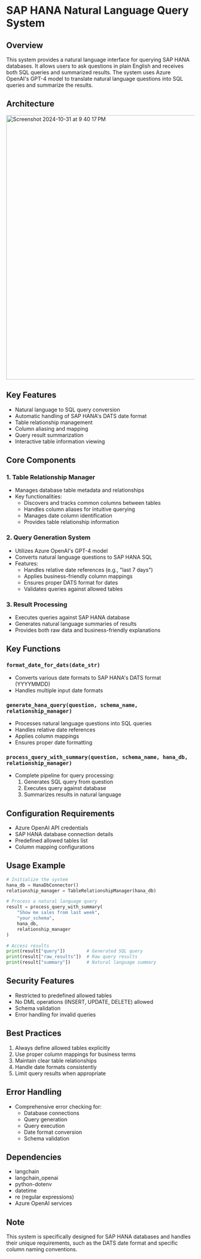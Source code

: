 # SAP HANA Natural Language Query System

## Overview
This system provides a natural language interface for querying SAP HANA databases. It allows users to ask questions in plain English and receives both SQL queries and summarized results. The system uses Azure OpenAI's GPT-4 model to translate natural language questions into SQL queries and summarize the results.

## Architecture 
<img width="706" alt="Screenshot 2024-10-31 at 9 40 17 PM" src="https://github.com/user-attachments/assets/35ac3384-e20e-4c26-bdda-ac953e2f09a5">


## Key Features
- Natural language to SQL query conversion
- Automatic handling of SAP HANA's DATS date format
- Table relationship management
- Column aliasing and mapping
- Query result summarization
- Interactive table information viewing

## Core Components

### 1. Table Relationship Manager
- Manages database table metadata and relationships
- Key functionalities:
  - Discovers and tracks common columns between tables
  - Handles column aliases for intuitive querying
  - Manages date column identification
  - Provides table relationship information

### 2. Query Generation System
- Utilizes Azure OpenAI's GPT-4 model
- Converts natural language questions to SAP HANA SQL
- Features:
  - Handles relative date references (e.g., "last 7 days")
  - Applies business-friendly column mappings
  - Ensures proper DATS format for dates
  - Validates queries against allowed tables

### 3. Result Processing
- Executes queries against SAP HANA database
- Generates natural language summaries of results
- Provides both raw data and business-friendly explanations

## Key Functions

### `format_date_for_dats(date_str)`
- Converts various date formats to SAP HANA's DATS format (YYYYMMDD)
- Handles multiple input date formats

### `generate_hana_query(question, schema_name, relationship_manager)`
- Processes natural language questions into SQL queries
- Handles relative date references
- Applies column mappings
- Ensures proper date formatting

### `process_query_with_summary(question, schema_name, hana_db, relationship_manager)`
- Complete pipeline for query processing:
  1. Generates SQL query from question
  2. Executes query against database
  3. Summarizes results in natural language

## Configuration Requirements
- Azure OpenAI API credentials
- SAP HANA database connection details
- Predefined allowed tables list
- Column mapping configurations

## Usage Example
```python
# Initialize the system
hana_db = HanaDbConnector()
relationship_manager = TableRelationshipManager(hana_db)

# Process a natural language query
result = process_query_with_summary(
    "Show me sales from last week",
    "your_schema",
    hana_db,
    relationship_manager
)

# Access results
print(result["query"])        # Generated SQL query
print(result["raw_results"])  # Raw query results
print(result["summary"])      # Natural language summary
```

## Security Features
- Restricted to predefined allowed tables
- No DML operations (INSERT, UPDATE, DELETE) allowed
- Schema validation
- Error handling for invalid queries

## Best Practices
1. Always define allowed tables explicitly
2. Use proper column mappings for business terms
3. Maintain clear table relationships
4. Handle date formats consistently
5. Limit query results when appropriate

## Error Handling
- Comprehensive error checking for:
  - Database connections
  - Query generation
  - Query execution
  - Date format conversion
  - Schema validation

## Dependencies
- langchain
- langchain_openai
- python-dotenv
- datetime
- re (regular expressions)
- Azure OpenAI services

## Note
This system is specifically designed for SAP HANA databases and handles their unique requirements, such as the DATS date format and specific column naming conventions.
